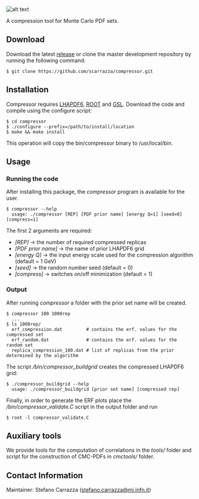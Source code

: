 ![alt text](https://github.com/scarrazza/compressor/raw/master/tools/compressor_logo.png "Logo Compressor")

A compression tool for Monte Carlo PDF sets.

## Download

Download the latest [release](https://github.com/scarrazza/compressor/releases) or clone the master development repository by running the following command:

```Shell
$ git clone https://github.com/scarrazza/compressor.git
```
## Installation

Compressor requires [LHAPDF6](http://lhapdf.hepforge.org/), [ROOT](http://root.cern.ch/) and [GSL](http://www.gnu.org/software/gsl/).
Download the code and compile using the configure script:

```Shell
$ cd compressor
$ ./configure --prefix=/path/to/install/location
$ make && make install
```
This operation will copy the bin/compressor binary to /usr/local/bin.

## Usage
### Running the code

After installing this package, the *compressor* program is available for the user.
```Shell
$ compressor --help
  usage: ./compressor [REP] [PDF prior name] [energy Q=1] [seed=0] [compress=1]
```

The first 2 arguments are required:
- *[REP]* -> the number of required compressed replicas
- *[PDF prior name]* -> the name of prior LHAPDF6 grid
- *[energy Q]* -> the input energy scale used for the compression algorithm (default = 1 GeV)
- *[seed]* -> the random number seed (default = 0)
- *[compress]* -> switches on/off minimization (default = 1)

### Output

After running *compressor* a folder with the prior set name will be created.
```Shell
$ compressor 100 1000rep
  ...
$ ls 1000rep/
  erf_compression.dat         # contains the erf. values for the compressed set
  erf_random.dat              # contains the erf. values for the random set
  replica_compression_100.dat # list of replicas from the prior determined by the algorithm
```

The script */bin/compressor_buildgrid* creates the compressed LHAPDF6 grid:
```Shell
$ ./compressor_buildgrid --help
  usage: ./compressor_buildgrid [prior set name] [compressed rep]
```

Finally, in order to generate the ERF plots place the */bin/compressor_validate.C* script in the output folder and run
```Shell
$ root -l compressor_validate.C
```
## Auxiliary tools

We provide tools for the computation of correlations in the *tools/* folder and script for the construction of CMC-PDFs in *cmctools/* folder.

## Contact Information

Maintainer: Stefano Carrazza (stefano.carrazza@mi.infn.it)
